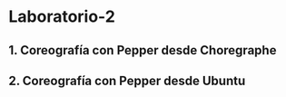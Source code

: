 # Laboratorio-2
## 1. Coreografía con Pepper desde Choregraphe

## 2. Coreografía con Pepper desde Ubuntu

